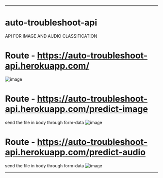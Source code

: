 ----------------------------------------------------------------------------------------------------------------------------

# auto-troubleshoot-api
API FOR IMAGE AND AUDIO CLASSIFICATION

# Route - https://auto-troubleshoot-api.herokuapp.com/
![image](https://user-images.githubusercontent.com/72183029/132818218-dd5987fb-4717-45a7-82b6-280065215bdc.png)

# Route - https://auto-troubleshoot-api.herokuapp.com/predict-image
 send the file in body through form-data
![image](https://user-images.githubusercontent.com/72183029/132818409-0b2fc77e-dc4d-45b0-a270-162f4019a3e3.png)

# Route - https://auto-troubleshoot-api.herokuapp.com/predict-audio
send the file in body through form-data
![image](https://user-images.githubusercontent.com/72183029/132818651-5d6ad107-62b3-48e3-b65f-f44d34e36d34.png)




---------------------------------------------------------------------------------------------------------------------------------
